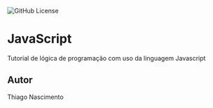 ![GitHub License](https://img.shields.io/github/license/Thiago1347/javascript?style=for-the-badge)

# JavaScript
Tutorial de lógica de programação com uso da linguagem Javascript 
## Autor
Thiago Nascimento
